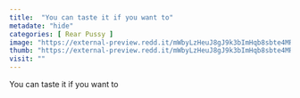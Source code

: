 ```yaml
---
title:  "You can taste it if you want to"
metadate: "hide"
categories: [ Rear Pussy ]
image: "https://external-preview.redd.it/mWbyLzHeuJ8gJ9k3bImHqb8sbte4MR158RB8QCVD7_M.jpg?auto=webp&s=6c57ce6ef8d4e0cbb187f7d19e596581eb125e3c"
thumb: "https://external-preview.redd.it/mWbyLzHeuJ8gJ9k3bImHqb8sbte4MR158RB8QCVD7_M.jpg?width=1080&crop=smart&auto=webp&s=274065bd8d4621b26bd3332fb43192dd6fcd68e6"
visit: ""
---
```

You can taste it if you want to
